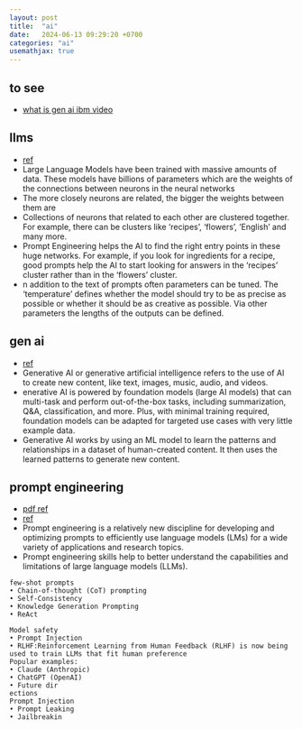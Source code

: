 ```yaml
---
layout: post
title:  "ai"
date:   2024-06-13 09:29:20 +0700
categories: "ai"
usemathjax: true
---
```

## to see
- [what is gen ai ibm video](https://www.youtube.com/watch?v=hfIUstzHs9A)
## llms
- [ref](https://heidloff.net/article/importance-of-prompt-engineering/)
- Large Language Models have been trained with massive amounts of data. These models have billions of parameters which are the weights of the connections between neurons in the neural networks
- The more closely neurons are related, the bigger the weights between them are
-  Collections of neurons that related to each other are clustered together. For example, there can be clusters like ‘recipes’, ‘flowers’, ‘English’ and many more.
- Prompt Engineering helps the AI to find the right entry points in these huge networks. For example, if you look for ingredients for a recipe, good prompts help the AI to start looking for answers in the ‘recipes’ cluster rather than in the ‘flowers’ cluster.
- n addition to the text of prompts often parameters can be tuned. The ‘temperature’ defines whether the model should try to be as precise as possible or whether it should be as creative as possible. Via other parameters the lengths of the outputs can be defined.
## gen ai
- [ref](https://cloud.google.com/use-cases/generative-ai?hl=en)
- Generative AI or generative artificial intelligence refers to the use of AI to create new content, like text, images, music, audio, and videos.
- enerative AI is powered by foundation models (large AI models) that can multi-task and perform out-of-the-box tasks, including summarization, Q&A, classification, and more. Plus, with minimal training required, foundation models can be adapted for targeted use cases with very little example data.
- Generative AI works by using an ML model to learn the patterns and relationships in a dataset of human-created content. It then uses the learned patterns to generate new content. 
## prompt engineering
- [pdf ref](https://github.com/dair-ai/Prompt-Engineering-Guide/blob/main/lecture/Prompt-Engineering-Lecture-Elvis.pdf)
- [ref](https://github.com/dair-ai/Prompt-Engineering-Guide?tab=readme-ov-file)
- Prompt engineering is a relatively new discipline for developing and optimizing prompts to efficiently use language models (LMs) for a wide variety of applications and research topics.
- Prompt engineering skills help to better understand the capabilities and limitations of large language models (LLMs).
```
few-shot prompts
• Chain-of-thought (CoT) prompting
• Self-Consistency
• Knowledge Generation Prompting
• ReAct
```
```
Model safety
• Prompt Injection
• RLHF:Reinforcement Learning from Human Feedback (RLHF) is now being used to train LLMs that fit human preference  
Popular examples:
• Claude (Anthropic)
• ChatGPT (OpenAI)
• Future dir
ections
Prompt Injection
• Prompt Leaking
• Jailbreakin
```